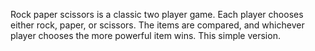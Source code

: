 Rock paper scissors is a classic two player game. Each player chooses either rock, paper, or scissors. The items are compared, and whichever player chooses the more powerful item wins. This simple version.

